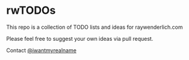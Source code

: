# rwTODOs

This repo is a collection of TODO lists and ideas for raywenderlich.com

Please feel free to suggest your own ideas via pull request.

Contact [@iwantmyrealname](https://twitter.com/iwantmyrealname)

